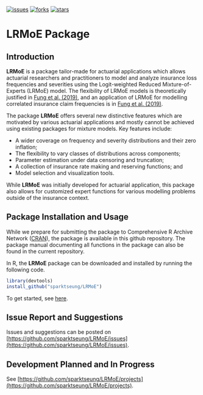 [![issues](https://img.shields.io/github/issues/sparktseung/LRMoE)](https://github.com/sparktseung/LRMoE/issues)
[![forks](https://img.shields.io/github/forks/sparktseung/LRMoE)](https://github.com/sparktseung/LRMoE/network/members)
[![stars](https://img.shields.io/github/stars/sparktseung/LRMoE)](https://github.com/sparktseung/LRMoE/stargazers)

# LRMoE Package

## Introduction

**LRMoE** is a package tailor-made for actuarial applications which allows actuarial researchers and practitioners to model and analyze insurance loss frequencies and severities using the Logit-weighted Reduced Mixture-of-Experts (LRMoE) model. The flexibility of LRMoE models is theoretically justified in [Fung et al. (2019)](https://www.sciencedirect.com/science/article/pii/S0167668719303956), and an application of LRMoE for modelling correlated insurance claim frequencies is in [Fung et al. (2019)](https://www.cambridge.org/core/journals/astin-bulletin-journal-of-the-iaa/article/class-of-mixture-of-experts-models-for-general-insurance-application-to-correlated-claim-frequencies/E9FCCAD03E68C3908008448B806BAF8E).

The package **LRMoE** offers several new distinctive features which are motivated by various actuarial applications and mostly cannot be achieved using existing packages for mixture models. Key features include:
* A wider coverage on frequency and severity distributions and their zero inflation;
* The flexibility to vary classes of distributions across components;
* Parameter estimation under data censoring and truncation;
* A collection of insurance rate making and reserving functions; and
* Model selection and visualization tools.

While **LRMoE** was initially developed for actuarial application, this package also allows for customized expert functions for various modelling problems outside of the insurance context.

## Package Installation and Usage

While we prepare for submitting the package to Comprehensive R Archive Network ([CRAN](https://cran.r-project.org/)), the package is available in this github repository. The package manual documenting all functions in the package can also be found in the current repository. 

In R, the **LRMoE** package can be downloaded and installed by running the following code.

```R
library(devtools)
install_github("sparktseung/LRMoE")
```

To get started, see [here](https://uoftactuarial.github.io/LRMoE/).

## Issue Report and Suggestions

Issues and suggestions can be posted on [https://github.com/sparktseung/LRMoE/issues](https://github.com/sparktseung/LRMoE/issues).

## Development Planned and In Progress

See [https://github.com/sparktseung/LRMoE/projects](https://github.com/sparktseung/LRMoE/projects).

